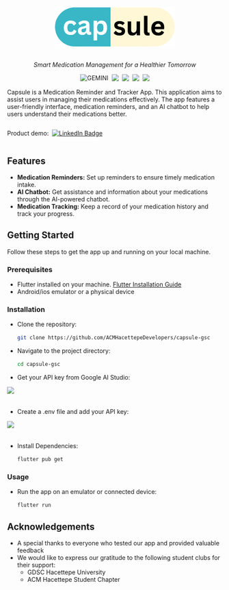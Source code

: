 <div align="center">
  <img src="./lib/assets/logo.png" width=280px style="margin-bottom: 16px"/>
  <p><i>Smart Medication Management for a Healthier Tomorrow</i></p>
</div>

<div align="center" style="display:flex; gap: 8px; justify-content: center; margin-bottom: 16px">
  <img src="https://img.shields.io/badge/GEMINI-00217f?style=for-the-badge&logo=Google Bard&logoColor=fff" alt="GEMINI" />
  <img src="https://img.shields.io/badge/Flutter-%2302569B.svg?style=for-the-badge&logo=Flutter&logoColor=white"/>
  <img src="https://img.shields.io/badge/dart-%230175C2.svg?style=for-the-badge&logo=dart&logoColor=white"/>
  <img src="https://img.shields.io/badge/Firebase-039cE5?style=for-the-badge&logo=Firebase&logoColor=white/">
  <img src="https://img.shields.io/badge/GoogleCloud-%234285F4.svg?style=for-the-badge&logo=google-cloud&logoColor=white"/>
</div>

Capsule is a Medication Reminder and Tracker App. This application aims to assist users in managing their medications effectively. The app features a user-friendly interface, medication reminders, and an AI chatbot to help users understand their medications better.
<div style="display:flex; gap: 8px; align-items: center">
  <p>Product demo:</p>
  <a href="https://www.youtube.com/watch?v=MDNUu8WZpUk">
    <img src="https://img.shields.io/badge/YouTube-%23FF0000.svg?style=for-the-badge&logo=YouTube&logoColor=white" alt="LinkedIn Badge"/>
  </a> 	
</div>

## Features

- **Medication Reminders:** Set up reminders to ensure timely medication intake.
- **AI Chatbot:** Get assistance and information about your medications through the AI-powered chatbot.
- **Medication Tracking:** Keep a record of your medication history and track your progress.

## Getting Started

Follow these steps to get the app up and running on your local machine.

### Prerequisites

- Flutter installed on your machine. [Flutter Installation Guide](https://flutter.dev/docs/get-started/install)
- Android/ios emulator or a physical device

### Installation

- Clone the repository:

  ```bash
  git clone https://github.com/ACMHacettepeDevelopers/capsule-gsc
  ```

- Navigate to the project directory:
 
  ```bash
  cd capsule-gsc
  ```

- Get your API key from Google AI Studio:
<div align="left">
  <img src="https://cdn.discordapp.com/attachments/1199359345268371527/1210355277048717373/Screen_Shot_2024-02-23_at_01.39.15_AM.png?ex=65ea4231&is=65d7cd31&hm=77857ebf03c1cb97b2076d56934d68ea6adf6784cd66e6bc7c01949ce6372ee7&" width=600px style="margin-bottom: 16px"/>
</div>

- Create a .env file and add your API key:
<div align="left">
  <img src="https://cdn.discordapp.com/attachments/1199359345268371527/1210354290212995094/Screen_Shot_2024-02-23_at_01.33.12_AM.png?ex=65ea4146&is=65d7cc46&hm=07265782b9b152409c5c37f18917c337f80ad7707857f0d4266e4448575f0dec&" width=280px style="margin-bottom: 16px"/>
</div>

- Install Dependencies:
 
  ```bash
  flutter pub get
  ```

### Usage

- Run the app on an emulator or connected device:

  ```bash
  flutter run
  ```

## Acknowledgements
- A special thanks to everyone who tested our app and provided valuable feedback
- We would like to express our gratitude to the following student clubs for their support:
  - GDSC Hacettepe University
  - ACM Hacettepe Student Chapter

